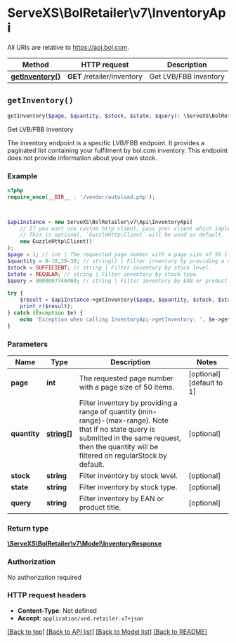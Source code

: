 # ServeXS\BolRetailer\v7\InventoryApi

All URIs are relative to https://api.bol.com.

Method | HTTP request | Description
------------- | ------------- | -------------
[**getInventory()**](InventoryApi.md#getInventory) | **GET** /retailer/inventory | Get LVB/FBB inventory


## `getInventory()`

```php
getInventory($page, $quantity, $stock, $state, $query): \ServeXS\BolRetailer\v7\Model\InventoryResponse
```

Get LVB/FBB inventory

The inventory endpoint is a specific LVB/FBB endpoint. It provides a paginated list containing your fulfilment by bol.com inventory. This endpoint does not provide information about your own stock.

### Example

```php
<?php
require_once(__DIR__ . '/vendor/autoload.php');



$apiInstance = new ServeXS\BolRetailer\v7\Api\InventoryApi(
    // If you want use custom http client, pass your client which implements `GuzzleHttp\ClientInterface`.
    // This is optional, `GuzzleHttp\Client` will be used as default.
    new GuzzleHttp\Client()
);
$page = 1; // int | The requested page number with a page size of 50 items.
$quantity = 0-10,20-30; // string[] | Filter inventory by providing a range of quantity (min-range)-(max-range). Note that if no state query is submitted in the same request, then the quantity will be filtered on regularStock by default.
$stock = SUFFICIENT; // string | Filter inventory by stock level.
$state = REGULAR; // string | Filter inventory by stock type.
$query = 0000007740404; // string | Filter inventory by EAN or product title.

try {
    $result = $apiInstance->getInventory($page, $quantity, $stock, $state, $query);
    print_r($result);
} catch (Exception $e) {
    echo 'Exception when calling InventoryApi->getInventory: ', $e->getMessage(), PHP_EOL;
}
```

### Parameters

Name | Type | Description  | Notes
------------- | ------------- | ------------- | -------------
 **page** | **int**| The requested page number with a page size of 50 items. | [optional] [default to 1]
 **quantity** | [**string[]**](../Model/string.md)| Filter inventory by providing a range of quantity (min-range)-(max-range). Note that if no state query is submitted in the same request, then the quantity will be filtered on regularStock by default. | [optional]
 **stock** | **string**| Filter inventory by stock level. | [optional]
 **state** | **string**| Filter inventory by stock type. | [optional]
 **query** | **string**| Filter inventory by EAN or product title. | [optional]

### Return type

[**\ServeXS\BolRetailer\v7\Model\InventoryResponse**](../Model/InventoryResponse.md)

### Authorization

No authorization required

### HTTP request headers

- **Content-Type**: Not defined
- **Accept**: `application/vnd.retailer.v7+json`

[[Back to top]](#) [[Back to API list]](../../README.md#endpoints)
[[Back to Model list]](../../README.md#models)
[[Back to README]](../../README.md)
